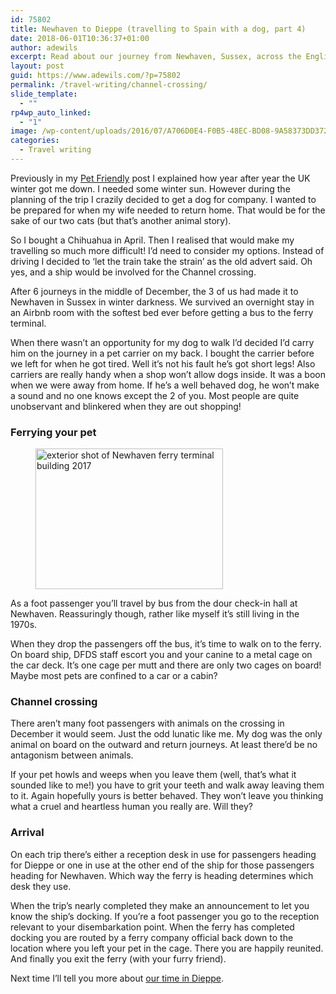 ```yaml
---
id: 75802
title: Newhaven to Dieppe (travelling to Spain with a dog, part 4)
date: 2018-06-01T10:36:37+01:00
author: adewils
excerpt: Read about our journey from Newhaven, Sussex, across the English Channel to Dieppe in a bid to escape the UK winter
layout: post
guid: https://www.adewils.com/?p=75802
permalink: /travel-writing/channel-crossing/
slide_template:
  - ""
rp4wp_auto_linked:
  - "1"
image: /wp-content/uploads/2016/07/A706D0E4-F0B5-48EC-BD08-9A58373DD372-e1566745732850-1200x666.jpeg
categories:
  - Travel writing
---
```

Previously in my [Pet Friendly](https://www.adewils.com/travel-writing/pet-friendly/) post I explained how year after year the UK winter got me down. I needed some winter sun. However during the planning of the trip I crazily decided to get a dog for company. I wanted to be prepared for when my wife needed to return home. That would be for the sake of our two cats (but that&#8217;s another animal story).

So I bought a Chihuahua in April. Then I realised that would make my travelling so much more difficult! I&#8217;d need to consider my options. Instead of driving I decided to &#8216;let the train take the strain&#8217; as the old advert said. Oh yes, and a ship would be involved for the Channel crossing.

After 6 journeys in the middle of December, the 3 of us had made it to Newhaven in Sussex in winter darkness. We survived an overnight stay in an Airbnb room with the softest bed ever before getting a bus to the ferry terminal.

When there wasn&#8217;t an opportunity for my dog to walk I&#8217;d decided I&#8217;d carry him on the journey in a pet carrier on my back. I bought the carrier before we left for when he got tired. Well it’s not his fault he’s got short legs! Also carriers are really handy when a shop won&#8217;t allow dogs inside. It was a boon when we were away from home. If he&#8217;s a well behaved dog, he won&#8217;t make a sound and no one knows except the 2 of you. Most people are quite unobservant and blinkered when they are out shopping!

### Ferrying your pet

<div class="wp-block-image">
  <figure class="alignright"><a href="https://www.adewils.com/wp-content/uploads/2016/07/74EAAEB1-B16D-4233-A915-348F72F99BDF.jpeg"><img loading="lazy" width="300" height="225" class="wp-image-75742" src="https://www.adewils.com/wp-content/uploads/2016/07/74EAAEB1-B16D-4233-A915-348F72F99BDF-300x225.jpeg" alt="exterior shot of Newhaven ferry terminal building 2017" srcset="https://www.adewils.com/wp-content/uploads/2016/07/74EAAEB1-B16D-4233-A915-348F72F99BDF-300x225.jpeg 300w, https://www.adewils.com/wp-content/uploads/2016/07/74EAAEB1-B16D-4233-A915-348F72F99BDF.jpeg 550w" sizes="(max-width: 300px) 100vw, 300px" /></a></figure>
</div>

As a foot passenger you&#8217;ll travel by bus from the dour check-in hall at Newhaven. Reassuringly though, rather like myself it&#8217;s still living in the 1970s.

When they drop the passengers off the bus, it&#8217;s time to walk on to the ferry. On board ship, DFDS staff escort you and your canine to a metal cage on the car deck. It&#8217;s one cage per mutt and there are only two cages on board! Maybe most pets are confined to a car or a cabin?

### Channel crossing

There aren&#8217;t many foot passengers with animals on the crossing in December it would seem. Just the odd lunatic like me. My dog was the only animal on board on the outward and return journeys. At least there&#8217;d be no antagonism between animals.

If your pet howls and weeps when you leave them (well, that&#8217;s what it sounded like to me!) you have to grit your teeth and walk away leaving them to it. Again hopefully yours is better behaved. They won&#8217;t leave you thinking what a cruel and heartless human you really are. Will they?

### Arrival

On each trip there&#8217;s either a reception desk in use for passengers heading for Dieppe or one in use at the other end of the ship for those passengers heading for Newhaven. Which way the ferry is heading determines which desk they use.

When the trip&#8217;s nearly completed they make an announcement to let you know the ship&#8217;s docking. If you&#8217;re a foot passenger you go to the reception relevant to your disembarkation point. When the ferry has completed docking you are routed by a ferry company official back down to the location where you left your pet in the cage. There you are happily reunited. And finally you exit the ferry (with your furry friend).

Next time I&#8217;ll tell you more about [our time in Dieppe](https://www.adewils.com/travel/dieppe-paris/).